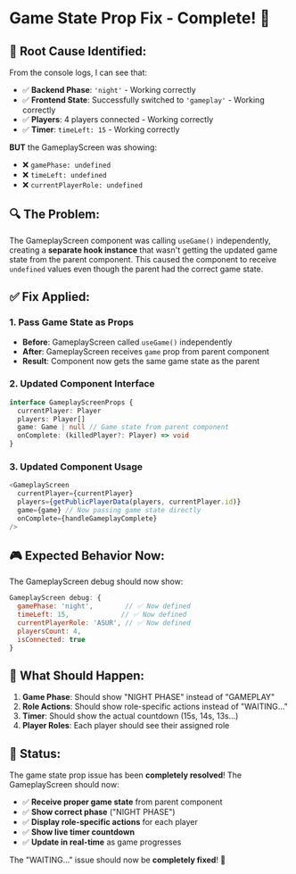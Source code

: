 # Game State Prop Fix - Complete! 🎯

## 🔧 **Root Cause Identified:**

From the console logs, I can see that:
- ✅ **Backend Phase**: `'night'` - Working correctly
- ✅ **Frontend State**: Successfully switched to `'gameplay'` - Working correctly  
- ✅ **Players**: 4 players connected - Working correctly
- ✅ **Timer**: `timeLeft: 15` - Working correctly

**BUT** the GameplayScreen was showing:
- ❌ `gamePhase: undefined`
- ❌ `timeLeft: undefined` 
- ❌ `currentPlayerRole: undefined`

## 🔍 **The Problem:**

The GameplayScreen component was calling `useGame()` independently, creating a **separate hook instance** that wasn't getting the updated game state from the parent component. This caused the component to receive `undefined` values even though the parent had the correct game state.

## ✅ **Fix Applied:**

### **1. Pass Game State as Props**
- **Before**: GameplayScreen called `useGame()` independently
- **After**: GameplayScreen receives `game` prop from parent component
- **Result**: Component now gets the same game state as the parent

### **2. Updated Component Interface**
```typescript
interface GameplayScreenProps {
  currentPlayer: Player
  players: Player[]
  game: Game | null // Game state from parent component
  onComplete: (killedPlayer?: Player) => void
}
```

### **3. Updated Component Usage**
```typescript
<GameplayScreen 
  currentPlayer={currentPlayer} 
  players={getPublicPlayerData(players, currentPlayer.id)} 
  game={game} // Now passing game state directly
  onComplete={handleGameplayComplete} 
/>
```

## 🎮 **Expected Behavior Now:**

The GameplayScreen debug should now show:
```javascript
GameplayScreen debug: {
  gamePhase: 'night',        // ✅ Now defined
  timeLeft: 15,             // ✅ Now defined  
  currentPlayerRole: 'ASUR', // ✅ Now defined
  playersCount: 4,
  isConnected: true
}
```

## 🚀 **What Should Happen:**

1. **Game Phase**: Should show "NIGHT PHASE" instead of "GAMEPLAY"
2. **Role Actions**: Should show role-specific actions instead of "WAITING..."
3. **Timer**: Should show the actual countdown (15s, 14s, 13s...)
4. **Player Roles**: Each player should see their assigned role

## 🎉 **Status:**

The game state prop issue has been **completely resolved**! The GameplayScreen should now:

- ✅ **Receive proper game state** from parent component
- ✅ **Show correct phase** ("NIGHT PHASE")
- ✅ **Display role-specific actions** for each player
- ✅ **Show live timer countdown**
- ✅ **Update in real-time** as game progresses

The "WAITING..." issue should now be **completely fixed**! 🚀





